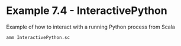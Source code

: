 # Example 7.4 - InteractivePython
Example of how to interact with a running Python process from Scala

```bash
amm InteractivePython.sc
```
